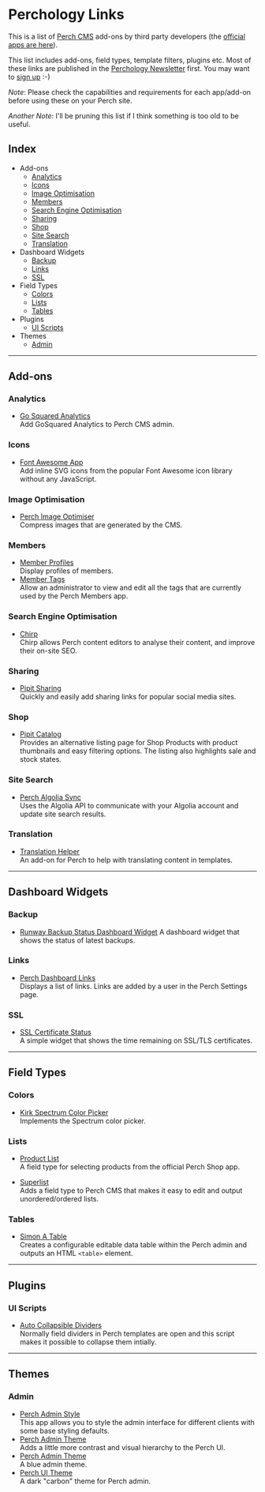 # Perchology Links

This is a list of [Perch CMS](https://grabaperch) add-ons by third party developers (the [official apps are here](https://addons.perchcms.com)).

This list includes add-ons, field types, template filters, plugins etc. Most of these links are published in the [Perchology Newsletter](https://perchology.curated.co) first. You may want to [sign up](https://perchology.curated.co) :-)

_Note_: Please check the capabilities and requirements for each app/add-on before using these on your Perch site.

_Another Note_: I'll be pruning this list if I think something is too old to be useful.

## Index

- Add-ons
	- [Analytics](#analytics)
	- [Icons](#icons)
	- [Image Optimisation](#image-optimisation)
	- [Members](#members)
	- [Search Engine Optimisation](#search-engine-optimisation)
	- [Sharing](#sharing)
	- [Shop](#shop)
	- [Site Search](#site-search)
	- [Translation](#translation)
- Dashboard Widgets
	- [Backup](#backup)
	- [Links](#links)
	- [SSL](#ssl)
- Field Types
	- [Colors](#colors)
	- [Lists](#lists)
	- [Tables](#tables)
- Plugins
  - [UI Scripts](#ui-scripts)
- Themes
	- [Admin](#admin)
  
---
## Add-ons

### Analytics

- [Go Squared Analytics](https://github.com/montlewis/PerchCMS-GoSquared)  
Add GoSquared Analytics to Perch CMS admin.

### Icons

- [Font Awesome App](https://grabapipit.com/pipits/apps/font-awesome)  
Add inline SVG icons from the popular Font Awesome icon library without any JavaScript.

### Image Optimisation

- [Perch Image Optimiser](https://github.com/RedFinch/Perch-Image-Optim)  
Compress images that are generated by the CMS.

### Members

- [Member Profiles](https://github.com/DexterHarrison/dh_member_profiles)  
Display profiles of members.
- [Member Tags](https://github.com/PepperJack/Perch-member-tags)  
Allow an administrator to view and edit all the tags that are currently used by the Perch Members app.

### Search Engine Optimisation

- [Chirp](https://grabachirp.com)  
Chirp allows Perch content editors to analyse their content, and improve their on-site SEO.

### Sharing

- [Pipit Sharing](https://grabapipit.com/pipits/apps/sharing)  
Quickly and easily add sharing links for popular social media sites.

### Shop

- [Pipit Catalog](https://grabapipit.com/pipits/apps/catalog)  
Provides an alternative listing page for Shop Products with product thumbnails and easy filtering options. The listing also highlights sale and stock states.

### Site Search

- [Perch Algolia Sync](github.com/JayGeorge/jaygeorge_perch_algolia_sync)  
Uses the Algolia API to communicate with your Algolia account and update site search results.

### Translation

- [Translation Helper](github.com/ameego/rp_translationhelper)  
An add-on for Perch to help with translating content in templates.

---

## Dashboard Widgets

### Backup
- [Runway Backup Status Dashboard Widget](github.com/ImpressionEngineering/Perch-Backup-Status-Dashboard-Widget)
A dashboard widget that shows the status of latest backups.

### Links

- [Perch Dashboard Links](https://github.com/clivewalker/Perch-Dashboard-Links-Widget)  
Displays a list of links. Links are added by a user in the Perch Settings page.

### SSL
- [SSL Certificate Status](github.com/ImpressionEngineering/Perch-SSL-Dashboard-Widget)  
A simple widget that shows the time remaining on SSL/TLS certificates.

---

## Field Types

### Colors

- [Kirk Spectrum Color Picker](https://github.com/ketterus/kirk_spectrum)  
Implements the Spectrum color picker.

### Lists

- [Product List](https://grabapipit.com/pipits/field-types/product-list)  
A field type for selecting products from the official Perch Shop app.

- [Superlist](https://github.com/tobyjug/perch-superlist)  
Adds a field type to Perch CMS that makes it easy to edit and output unordered/ordered lists. 

### Tables

- [Simon A Table](https://github.com/siansell/perch-cms-fieldtype-table)  
Creates a configurable editable data table within the Perch admin and outputs an HTML `<table>` element.

---
## Plugins

### UI Scripts

- [Auto Collapsible Dividers](https://github.com/rlb222/Perch-Auto-collapsable-Dividers)  
Normally field dividers in Perch templates are open and this script makes it possible to collapse them intially.
---

## Themes

### Admin

- [Perch Admin Style](github.com/JayGeorge/jaygeorge_perch_admin_style)  
This app allows you to style the admin interface for different clients with some base styling defaults.
- [Perch Admin Theme](https://github.com/ex-jedi/perch-admin-theme)  
Adds a little more contrast and visual hierarchy to the Perch UI.
- [Perch Admin Theme](https://github.com/rolanddescha1n/perch-admin-theme)  
A blue admin theme.
- [Perch UI Theme](https://github.com/seoMattH/perch-ui)  
A dark "carbon" theme for Perch admin.

